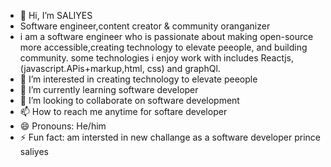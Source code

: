 - 👋 Hi, I’m SALIYES
- Software engineer,content creator & community oranganizer
- i am a software engineer who is passionate about making open-source more accessible,creating technology to elevate peeople, and building community. some technologies i enjoy work with includes Reactjs,(javascript.APis+markup,html, css) and graphQl. 
- 👀 I’m interested in creating technology to elevate peeople
- 🌱 I’m currently learning software developer
- 💞️ I’m looking to collaborate on software development
- 📫 How to reach me anytime for softare developer
- 😄 Pronouns: He/him
- ⚡ Fun fact: am intersted in new challange as a software developer
prince saliyes
<!---html,css,java
Azeezsalia/Azeezsalia is a ✨ special ✨ repository because its `README.md` (this file) appears on your GitHub profile.
You can click the Preview link to take a look at your changes.
fin--->
